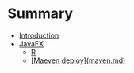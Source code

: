 # Summary

* [Introduction](README.md)
* [JavaFX](javafx.md)
  * [R](https://www.gitbook.com/book/mj0098/tt/edit#)
  * [\[Maeven deploy\]\(maven.md\)](javafx/maeven-deploymavenmd.md)



